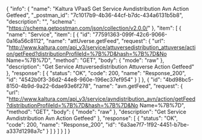 {
  "info": {
    "name": "Kaltura VPaaS Get Service Avndistribution Avn Action Getfeed",
    "_postman_id": "7c1017b9-4b36-44cf-b7dc-434a6131b5b8",
    "description": "",
    "schema": "https://schema.getpostman.com/json/collection/v2.0.0/"
  },
  "item": [
    {
      "name": "Service",
      "item": [
        {
          "id": "77591363-099f-42c6-9066-0a16a56c8112",
          "name": "attUverse.getFeed",
          "request": {
            "url": "http://www.kaltura.com/api_v3/service/attuversedistribution_attuverse/action/getFeed?distributionProfileId=%7B%7D&hash=%7B%7D&No Name=%7B%7D",
            "method": "GET",
            "body": {
              "mode": "raw"
            },
            "description": "Get Service Attuversedistribution Attuverse Action Getfeed"
          },
          "response": [
            {
              "status": "OK",
              "code": 200,
              "name": "Response_200",
              "id": "4542b0f3-36d2-44e8-960e-196ec37ef954"
            }
          ]
        },
        {
          "id": "4bd98bc5-8150-4b9d-9a22-6dae93e6f278",
          "name": "avn.getFeed",
          "request": {
            "url": "http://www.kaltura.com/api_v3/service/avndistribution_avn/action/getFeed?distributionProfileId=%7B%7D&hash=%7B%7D&No Name=%7B%7D",
            "method": "GET",
            "body": {
              "mode": "raw"
            },
            "description": "Get Service Avndistribution Avn Action Getfeed"
          },
          "response": [
            {
              "status": "OK",
              "code": 200,
              "name": "Response_200",
              "id": "6a3ae7f7-1f92-4451-b7be-a337d1298a7c"
            }
          ]
        }
      ]
    }
  ]
}